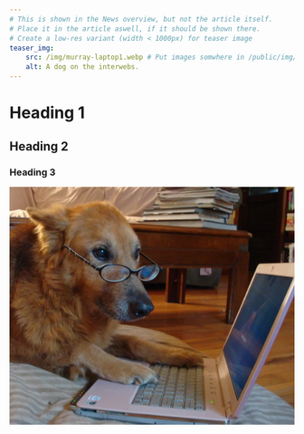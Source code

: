 ```yaml
---
# This is shown in the News overview, but not the article itself.
# Place it in the article aswell, if it should be shown there.
# Create a low-res variant (width < 1000px) for teaser image
teaser_img:
    src: /img/murray-laptop1.webp # Put images somwhere in /public/img/
    alt: A dog on the interwebs.
---
```


<!-- Headings -->
# Heading 1
## Heading 2
### Heading 3
<!-- ... -->

<!-- Add images Like this -->
![dog_laptop](/img/murray-laptop1.webp)